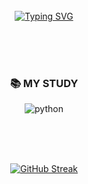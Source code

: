 <div align="center">
<br><br><br>



[![Typing SVG](https://readme-typing-svg.demolab.com?font=Oleo+Script&size=35&pause=1000&color=9D9ED2&width=404&height=53&lines=Hi+there%2C+I'm+Hyeonseok)](https://git.io/typing-svg)

<br><br><br>




<div align=center><h3>📚 MY STUDY</h3></div>

<div align=center>
  
![python](https://img.shields.io/badge/Python-3776AB?style=flat-square&logo=Python&logoColor=black)

<div align="center">
<br><br><br>

[![GitHub Streak](https://streak-stats.demolab.com?user=HyeonSeuk&theme=material-palenight&hide_border=%EA%B1%B0%EC%A7%93)](https://git.io/streak-stats)

<br><br><br>
